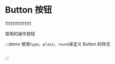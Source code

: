 # Button 按钮
111111111111111

<div>常用的操作按钮</div>

:::demo 使用`type`，`plain`，`round`来定义 Button 的样式

```

```

:::
